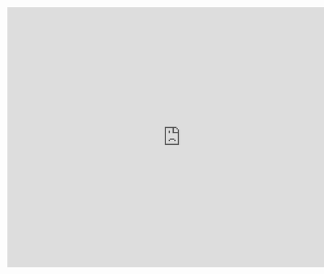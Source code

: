 <iframe src="https://www.google.com/maps/embed?pb=!1m18!1m12!1m3!1d997.3206988336115!2d100.38228482918592!3d-0.9387626590322605!2m3!1f0!2f0!3f0!3m2!1i1024!2i768!4f13.1!3m3!1m2!1s0x0%3A0x0!2zMMKwNTYnMTkuNiJTIDEwMMKwMjInNTguMiJF!5e0!3m2!1sen!2sid!4v1606028262063!5m2!1sen!2sid" width="800" height="600" frameborder="0" style="border:0;" allowfullscreen="" aria-hidden="false" tabindex="0"></iframe>
